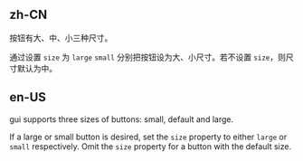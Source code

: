## zh-CN

按钮有大、中、小三种尺寸。

通过设置 `size` 为 `large` `small` 分别把按钮设为大、小尺寸。若不设置 `size`，则尺寸默认为中。

## en-US

gui supports three sizes of buttons: small, default and large.

If a large or small button is desired, set the `size` property to either `large` or `small` respectively. Omit the `size` property for a button with the default size.

